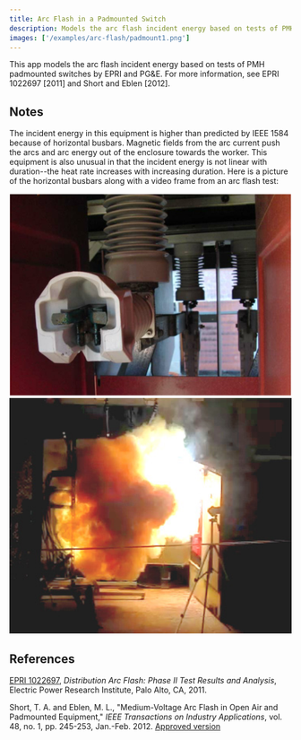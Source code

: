 ```yaml
---
title: Arc Flash in a Padmounted Switch
description: Models the arc flash incident energy based on tests of PMH padmounted switches
images: ['/examples/arc-flash/padmount1.png']
---
```



This app models the arc flash incident energy based on tests of PMH
padmounted switches by EPRI and PG&E. For more information, see
EPRI 1022697 [2011] and Short and Eblen [2012].

<div id="mdpad"></div>

## Notes

The incident energy in this equipment is higher than predicted by
IEEE 1584 because of horizontal busbars.
Magnetic fields from the arc current push the arcs and arc energy out
of the enclosure towards the worker. This equipment is also unusual in
that the incident energy is not linear with duration--the heat rate
increases with increasing duration. Here is a picture of the
horizontal busbars along with a video frame from an arc flash test:

<div class="row">
  <div class="col-md-4">
    <img class="img-responsive" src="padmount2.png">
  </div>
  <div class="col-md-4">
    <img class="img-responsive" src="padmount1.png">
  </div>
</div>

## References

[EPRI 1022697](http://www.epri.com/abstracts/Pages/ProductAbstract.aspx?ProductId=000000000001022697),
*Distribution Arc Flash: Phase II Test Results and Analysis*, Electric
Power Research Institute, Palo Alto, CA, 2011.

Short, T. A. and Eblen, M. L., "Medium-Voltage Arc Flash in Open Air
and Padmounted Equipment," *IEEE Transactions on Industry Applications*,
vol. 48, no. 1, pp. 245-253, Jan.-Feb. 2012.
[Approved version](//distributionhandbook.com/papers/ieee_repc_arc_flash_tshort_meblen_2011_IAS_submission.pdf)

<link rel="stylesheet" href="https://stackpath.bootstrapcdn.com/bootstrap/4.3.1/css/bootstrap.min.css" integrity="sha384-ggOyR0iXCbMQv3Xipma34MD+dH/1fQ784/j6cY/iJTQUOhcWr7x9JvoRxT2MZw1T" crossorigin="anonymous">

<script src="/js/mdpad.min.js"></script>
<script src="//unpkg.com/mithril/mithril.js"></script>
<script src="//cdnjs.cloudflare.com/ajax/libs/numeric/1.2.6/numeric.min.js"></script>
<script src="//cdnjs.cloudflare.com/ajax/libs/underscore.js/1.9.1/underscore-min.js"></script>
<script src="https://cdn.plot.ly/plotly-1.52.2.min.js"></script>

<script>

function binput({title = "", mdpad = "", type = "number", step = 1, min = 0, value = 10}={}) {
    return m(".form-group",
             m("label.control-label.col-sm-12", title),
             m(".col-sm-12", 
               m("input.form-control", {mdpad:mdpad, type:type, step:step, min:min, value:value})))
}

function bselect({title, mdpad, options, selected}={}) {
    var options = options.map(x => m("option", (x == selected) ? {selected: "selected"} : {}, x))
    return m(".form-group",
             m("label.control-label.col-sm-12", title),
             m(".col-sm-12", 
               m("select.form-control", {mdpad:mdpad}, options) ))
}

function mdpad_init() {
    var layout =
      m(".row",
        m(".col-md-4",
          m("br"),
          m("br"),
          m("form.form",
            binput({ title:"Working distance, in", mdpad:"D", step:5, value:36 }),
            binput({ title:m("span", "Clothing rating, cal/cm", m("sup", 2)), mdpad:"clothing", value:8 }),
            binput({ title:"Bolted current, kA", mdpad:"I", value:6 }),
            binput({ title:"Duration, sec", mdpad:"t", step:0.1, value:1.0 }),
            binput({ title:"Safety multiplier", mdpad:"k", step:0.1, value:1.15 }),
            bselect({ title:"Plotting extras", mdpad:"graphextras", options: ["Vary working distance", "Vary clothing", "None",] }),
            )),
        m(".col-md-8",
          m("h3", "Results"),
          m("#results"),
          m("#plot", {style:"max-width:700px"})))
    m.render(document.querySelector("#mdpad"), layout)
}

var pow = Math.pow

function findcals(I, t, d, k) {
    return k * 3547 * pow(I, 1.5) * pow(t, 1.35) / pow(d, 2.1)
}

function findduration(E, I, d, k) {
    return pow(E * pow(d, 2.1) / (k * 3547 * pow(I, 1.5)), 1/1.35)
}

var layout = {
  width: 400,
  height: 600,
  xaxis: {
    type: 'log',
    title: "Current, kA",
    scaleanchor: "y", 
  },
  yaxis: {
    type: 'log',
    title: "Time, sec",
  },
  showlegend: true,
  legend: {"x" : 0.6, "y" : 1},
  margin: { t: 20, },
}

function mdpad_update() {
    var {I, t, D, k, clothing, graphextras} = mdpad
    var cals = findcals(I, t, D, k)
    var duration = findduration(clothing, I, D, k)
    
    m.render(document.querySelector("#results"), 
        m("div", "Incident energy for the given current and duration = ",
          m("b", cals.toFixed(1), " cal/cm", m("sup", 2)), m("br"),
          "Duration limit for the given current and clothing = ",
          m("b", duration.toFixed(2) + " secs")))
    var currents = numeric.pow(10,numeric.linspace(0,1.5,40))
    var durations1 = _.map(currents, function(I) {return findduration(clothing, I, D, k)})
    var data1 = { x: currents, y: durations1, type: "scatter", name: clothing + " cals at " + D + "\"" }
    if (graphextras == "Vary clothing") {
        var durations0 = _.map(currents, function(I) {return findduration(clothing * 2, I, D, k)})
        var durations2 = _.map(currents, function(I) {return findduration(clothing / 2, I, D, k)})
        var data0 = { x: currents, y: durations0, type: "scatter", name: clothing*2 + " cals at " + D + "\"" }
        var data2 = { x: currents, y: durations2, type: "scatter", name: clothing/2 + " cals at " + D + "\"" }
        var data = [ data0, data1, data2 ]
    } else if (graphextras == "Vary working distance") {
        var durations0 = _.map(currents, function(I) {return findduration(clothing, I, D * 2, k)})
        var durations2 = _.map(currents, function(I) {return findduration(clothing, I, D / 2, k)})
        var data0 = { x: currents, y: durations0, type: "scatter", name: clothing + " cals at " + D*2 + "\"" }
        var data2 = { x: currents, y: durations2, type: "scatter", name: clothing + " cals at " + D/2 + "\"" }
        var data = [ data0, data1, data2 ]
    } else {
        var data = [ data1 ]
    }
    Plotly.newPlot("plot", data, layout, {responsive: true})
     
}

</script>

